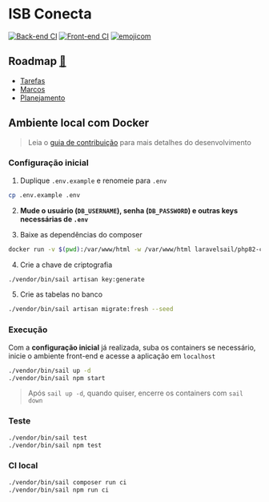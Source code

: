 # ISB Conecta

<!--  [![coverage](https://raw.githubusercontent.com/nenitf/elefanteca_api/gh-pages/coverage.svg)](https://neni.dev/elefanteca_api/coverage/index.html) [![emojicom](https://img.shields.io/badge/emojicom-%F0%9F%90%9B%20%F0%9F%86%95%20%F0%9F%92%AF%20%F0%9F%91%AE%20%F0%9F%86%98%20%F0%9F%92%A4-%23fff)](http://neni.dev/emojicom) -->

[![Back-end CI](https://github.com/nenitf/isb-conecta/actions/workflows/back-ci.yml/badge.svg)](https://github.com/nenitf/isb-conecta/actions/workflows/back-ci.yml) [![Front-end CI](https://github.com/nenitf/isb-conecta/actions/workflows/front-ci.yml/badge.svg)](https://github.com/nenitf/isb-conecta/actions/workflows/front-ci.yml) [![emojicom](https://img.shields.io/badge/emojicom-%F0%9F%90%9B%20%F0%9F%86%95%20%F0%9F%92%AF%20%F0%9F%91%AE%20%F0%9F%86%98%20%F0%9F%92%A4-%23fff)](http://neni.dev/emojicom)

## <a name="roadmap"></a>Roadmap [:pushpin:](#roadmap)

- [Tarefas](https://github.com/nenitf/isb-conecta/issues)
- [Marcos](https://github.com/nenitf/isb-conecta/milestones)
- [Planejamento](https://github.com/users/nenitf/projects/4)

## Ambiente local com Docker

> Leia o [guia de contribuição](CONTRIBUTING.md) para mais detalhes do desenvolvimento

### Configuração inicial

1. Duplique `.env.example` e renomeie para `.env`

```sh
cp .env.example .env
```

2. **Mude o usuário (`DB_USERNAME`), senha (`DB_PASSWORD`) e outras keys necessárias de `.env`**

3. Baixe as dependências do composer

```bash
docker run -v $(pwd):/var/www/html -w /var/www/html laravelsail/php82-composer:latest sh -c "composer config http-basic.nova.laravel.com ${NOVA_USERNAME} ${NOVA_LICENSE_KEY} && composer install --ignore-platform-reqs"
```

4. Crie a chave de criptografia

```sh
./vendor/bin/sail artisan key:generate
```

5. Crie as tabelas no banco

```sh
./vendor/bin/sail artisan migrate:fresh --seed
```

### Execução

Com a **configuração inicial** já realizada, suba os containers se necessário, inicie o ambiente front-end e acesse a aplicação em `localhost`

```sh
./vendor/bin/sail up -d
./vendor/bin/sail npm start
```

> Após `sail up -d`, quando quiser, encerre os containers com `sail down`

### Teste

```sh
./vendor/bin/sail test
./vendor/bin/sail npm test
```

### CI local

```sh
./vendor/bin/sail composer run ci
./vendor/bin/sail npm run ci
```
